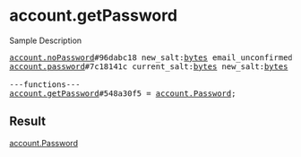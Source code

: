 # account.getPassword

Sample Description

<pre>
<a href="../constructor/account.noPassword.md">account.noPassword</a>#96dabc18 new_salt:<a href="../type/bytes.md">bytes</a> email_unconfirmed_pattern:<a href="../type/string.md">string</a> = <a href="../type/account.Password.md">account.Password</a>;
<a href="../constructor/account.password.md">account.password</a>#7c18141c current_salt:<a href="../type/bytes.md">bytes</a> new_salt:<a href="../type/bytes.md">bytes</a> hint:<a href="../type/string.md">string</a> has_recovery:<a href="../type/Bool.md">Bool</a> email_unconfirmed_pattern:<a href="../type/string.md">string</a> = <a href="../type/account.Password.md">account.Password</a>;

---functions---
<a href="../method/account.getPassword.md">account.getPassword</a>#548a30f5 = <a href="../type/account.Password.md">account.Password</a>;
</pre>

## Result

<a href="../type/account.Password.md">account.Password</a>

